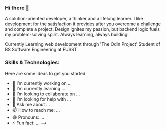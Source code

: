 ### Hi there 👋

A solution-oriented developer, a thinker and a lifelong learner. I like development for the satisfaction it provides after you overcome a challenge and complete a project. Design ignites my passion, but backend logic fuels my problem-solving spirit. Always learning, always building! 

Currently Learning web development through 'The Odin Project'
Student of BS Software Engineering at FUSST

<h3>Skills & Technologies:</h3>

Here are some ideas to get you started:

- 🔭 I’m currently working on ...
- 🌱 I’m currently learning ...
- 👯 I’m looking to collaborate on ...
- 🤔 I’m looking for help with ...
- 💬 Ask me about ...
- 📫 How to reach me: ...
- 😄 Pronouns: ...
- ⚡ Fun fact: ...
-->
